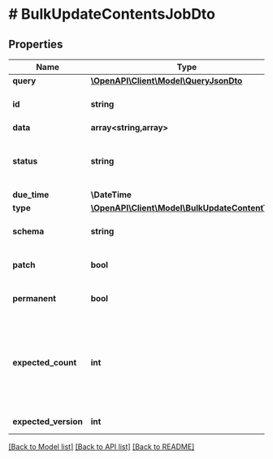 # # BulkUpdateContentsJobDto

## Properties

Name | Type | Description | Notes
------------ | ------------- | ------------- | -------------
**query** | [**\OpenAPI\Client\Model\QueryJsonDto**](QueryJsonDto.md) |  | [optional]
**id** | **string** | An optional ID of the content to update. | [optional]
**data** | **array<string,array>** |  | [optional]
**status** | **string** | The new status when the type is set to &#39;ChangeStatus&#39; or &#39;Upsert&#39;. | [optional]
**due_time** | **\DateTime** | The due time. | [optional]
**type** | [**\OpenAPI\Client\Model\BulkUpdateContentType**](BulkUpdateContentType.md) |  | [optional]
**schema** | **string** | The optional schema id or name. | [optional]
**patch** | **bool** | Makes the update as patch. | [optional]
**permanent** | **bool** | True to delete the content permanently. | [optional]
**expected_count** | **int** | The number of expected items. Set it to a higher number to update multiple items when a query is defined. | [optional]
**expected_version** | **int** | The expected version. | [optional]

[[Back to Model list]](../../README.md#models) [[Back to API list]](../../README.md#endpoints) [[Back to README]](../../README.md)
